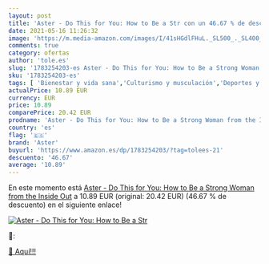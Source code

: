 ```yaml
---
layout: post
title: 'Aster - Do This for You: How to Be a Str con un 46.67 % de descuento'
date: 2021-05-16 11:26:32
image: 'https://m.media-amazon.com/images/I/41sHGdlFHuL._SL500_._SL400_.jpg'
comments: true
category: ofertas
author: 'tole.es'
slug: '1783254203-es Aster - Do This for You: How to Be a Strong Woman from the...'
sku: '1783254203-es'
tags: [ 'Bienestar y vida sana','Culturismo y musculación','Deportes y aire libre','Desarrollo personal y autoayuda','Economía y empresa','Emprendimiento empresarial','Empresa, estrategia y gestión','Excursionismo y actividades al aire libre','Excursionismo y senderismo','Libros','Libros universitarios de negocios y finanzas','Libros universitarios y de estudios superiores','Mente, cuerpo y espiritualidad','Salud, familia y desarrollo personal','aster', ]
actualPrice: 10.89 EUR
currency: EUR
price: 10.89
comparePrice: 20.42 EUR
prodname: 'Aster - Do This for You: How to Be a Strong Woman from the Inside Out'
country: 'es'
flag: '🇪🇸'
brand: 'Aster'
buyurl: 'https://www.amazon.es/dp/1783254203/?tag=tolees-21'
descuento: '46.67'
average: '10.89'
---
```


En este momento está [Aster - Do This for You: How to Be a Strong Woman from the Inside Out](https://www.amazon.es/dp/1783254203/?tag=tolees-21) a 10.89 EUR (original: 20.42 EUR) (46.67 %  de descuento) en el siguiente enlace!

[![Aster - Do This for You: How to Be a Str](https://m.media-amazon.com/images/I/41sHGdlFHuL._SL500_._SL400_.jpg)](https://www.amazon.es/dp/1783254203/?tag=tolees-21)

🔎:


[🛒 Aquí!!!](https://www.amazon.es/dp/1783254203/?tag=tolees-21)
